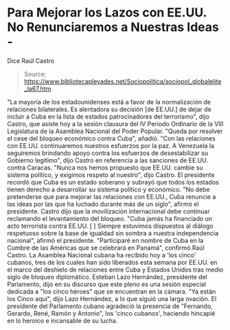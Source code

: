 # Para Mejorar los Lazos con EE.UU. No Renunciaremos a Nuestras Ideas - 
Dice Raúl Castro

> Source: https://www.bibliotecapleyades.net/Sociopolitica/sociopol_globalelite_la67.htm

"La
mayoría de los estadounidenses
está a favor de la
normalización de relaciones
bilaterales.
Es alentadora su
decisión [de EE.UU.] de dejar de
incluir a Cuba en la lista de
estados patrocinadores del
terrorismo", dijo Castro, que
asiste hoy a la sesión clausura
del IV Periodo Ordinario de la
VIII Legislatura de la Asamblea
Nacional del Poder Popular.
"Queda
por resolver el cese del
bloqueo económico contra
Cuba", añadió.
"Con
las relaciones con EE.UU.
continuaremos nuestros esfuerzos
por la paz.
A Venezuela la seguiremos
brindando apoyo contra
los esfuerzos de desestabilizar
su Gobierno legítimo", dijo
Castro en referencia a las
sanciones de EE.UU.
contra Caracas.
"Nunca
nos hemos propuesto que EE.UU.
cambie su sistema político, y
exigimos respeto al nuestro",
dijo Castro.
El
presidente recordó que
Cuba es un estado soberano y
subrayó que todos los estados tienen
derecho a desarrollar su sistema
político y económico.
"No
debe pretenderse que para
mejorar las relaciones con EE.UU.,
Cuba renuncie a las ideas por
las que ha luchado durante más
de un siglo", afirmó el
presidente.
Castro
dijo que la movilización
internacional debe continuar
reclamando el levantamiento del
bloqueo.
"Cuba jamás ha financiado un
acto terrorista contra EE.UU. [
] Siempre
estuvimos dispuestos al
diálogo respetuoso
sobre la base de igualdad sin
sombra a nuestra independencia
nacional", afirmó el presidente.
"Participaré
en nombre de Cuba en la Cumbre
de las Américas que se celebrará
en Panamá", confirmó Raúl
Castro.
La
Asamblea Nacional cubana ha recibido
hoy a 'los cinco' cubanos, tres de
los cuales han sido liberados esta
semana por EE.UU. en el marco del
deshielo de relaciones entre Cuba y
Estados Unidos tras medio
siglo de bloqueo diplomático.
Esteban
Lazo Hernández, presidente del
Parlamento, dijo en su discurso que
este pleno es una sesión especial
dedicada a
"los cinco héroes" que se
encuentran en la cámara.
"Ya están
los Cinco aquí", dijo Lazo Hernández,
a lo que siguió una larga ovación.
El
presidente del Parlamento cubano
agradeció la presencia de
"Fernando, Gerardo, René, Ramón y
Antonio", los
'cinco cubanos', haciendo
hincapié en lo heroico e incansable
de su lucha.
